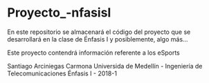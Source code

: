 # Proyecto_-nfasisI
En este repositorio se almacenará el código del proyecto que se desarrollará en la clase de Énfasis I y posiblemente, algo más...

Este proyecto contendrá información referente a los eSports

Santiago Arciniegas Carmona
Universida de Medellín - Ingeniería de Telecomunicaciones
Énfasis I - 2018-1
